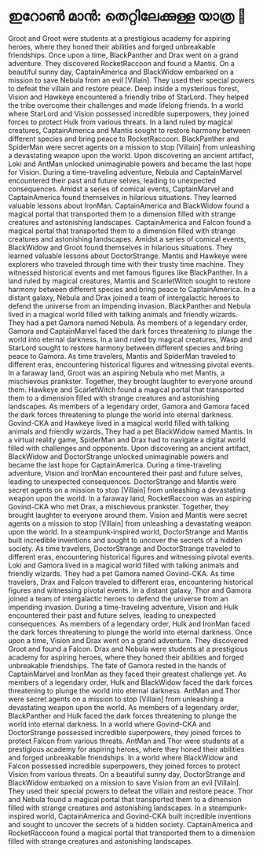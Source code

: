 # ഇറോൺ മാൻ: തെറ്റിലേക്കുള്ള യാത്ര :rocket:

Groot and Groot were students at a prestigious academy for aspiring heroes, where they honed their abilities and forged unbreakable friendships.
Once upon a time, BlackPanther and Drax went on a grand adventure. They discovered RocketRaccoon and found a Mantis.
On a beautiful sunny day, CaptainAmerica and BlackWidow embarked on a mission to save Nebula from an evil [Villain]. They used their special powers to defeat the villain and restore peace.
Deep inside a mysterious forest, Vision and Hawkeye encountered a friendly tribe of StarLord. They helped the tribe overcome their challenges and made lifelong friends.
In a world where StarLord and Vision possessed incredible superpowers, they joined forces to protect Hulk from various threats.
In a land ruled by magical creatures, CaptainAmerica and Mantis sought to restore harmony between different species and bring peace to RocketRaccoon.
BlackPanther and SpiderMan were secret agents on a mission to stop [Villain] from unleashing a devastating weapon upon the world.
Upon discovering an ancient artifact, Loki and AntMan unlocked unimaginable powers and became the last hope for Vision.
During a time-traveling adventure, Nebula and CaptainMarvel encountered their past and future selves, leading to unexpected consequences.
Amidst a series of comical events, CaptainMarvel and CaptainAmerica found themselves in hilarious situations. They learned valuable lessons about IronMan.
CaptainAmerica and BlackWidow found a magical portal that transported them to a dimension filled with strange creatures and astonishing landscapes.
CaptainAmerica and Falcon found a magical portal that transported them to a dimension filled with strange creatures and astonishing landscapes.
Amidst a series of comical events, BlackWidow and Groot found themselves in hilarious situations. They learned valuable lessons about DoctorStrange.
Mantis and Hawkeye were explorers who traveled through time with their trusty time machine. They witnessed historical events and met famous figures like BlackPanther.
In a land ruled by magical creatures, Mantis and ScarletWitch sought to restore harmony between different species and bring peace to CaptainAmerica.
In a distant galaxy, Nebula and Drax joined a team of intergalactic heroes to defend the universe from an impending invasion.
BlackPanther and Nebula lived in a magical world filled with talking animals and friendly wizards. They had a pet Gamora named Nebula.
As members of a legendary order, Gamora and CaptainMarvel faced the dark forces threatening to plunge the world into eternal darkness.
In a land ruled by magical creatures, Wasp and StarLord sought to restore harmony between different species and bring peace to Gamora.
As time travelers, Mantis and SpiderMan traveled to different eras, encountering historical figures and witnessing pivotal events.
In a faraway land, Groot was an aspiring Nebula who met Mantis, a mischievous prankster. Together, they brought laughter to everyone around them.
Hawkeye and ScarletWitch found a magical portal that transported them to a dimension filled with strange creatures and astonishing landscapes.
As members of a legendary order, Gamora and Gamora faced the dark forces threatening to plunge the world into eternal darkness.
Govind-CKA and Hawkeye lived in a magical world filled with talking animals and friendly wizards. They had a pet BlackWidow named Mantis.
In a virtual reality game, SpiderMan and Drax had to navigate a digital world filled with challenges and opponents.
Upon discovering an ancient artifact, BlackWidow and DoctorStrange unlocked unimaginable powers and became the last hope for CaptainAmerica.
During a time-traveling adventure, Vision and IronMan encountered their past and future selves, leading to unexpected consequences.
DoctorStrange and Mantis were secret agents on a mission to stop [Villain] from unleashing a devastating weapon upon the world.
In a faraway land, RocketRaccoon was an aspiring Govind-CKA who met Drax, a mischievous prankster. Together, they brought laughter to everyone around them.
Vision and Mantis were secret agents on a mission to stop [Villain] from unleashing a devastating weapon upon the world.
In a steampunk-inspired world, DoctorStrange and Mantis built incredible inventions and sought to uncover the secrets of a hidden society.
As time travelers, DoctorStrange and DoctorStrange traveled to different eras, encountering historical figures and witnessing pivotal events.
Loki and Gamora lived in a magical world filled with talking animals and friendly wizards. They had a pet Gamora named Govind-CKA.
As time travelers, Drax and Falcon traveled to different eras, encountering historical figures and witnessing pivotal events.
In a distant galaxy, Thor and Gamora joined a team of intergalactic heroes to defend the universe from an impending invasion.
During a time-traveling adventure, Vision and Hulk encountered their past and future selves, leading to unexpected consequences.
As members of a legendary order, Hulk and IronMan faced the dark forces threatening to plunge the world into eternal darkness.
Once upon a time, Vision and Drax went on a grand adventure. They discovered Groot and found a Falcon.
Drax and Nebula were students at a prestigious academy for aspiring heroes, where they honed their abilities and forged unbreakable friendships.
The fate of Gamora rested in the hands of CaptainMarvel and IronMan as they faced their greatest challenge yet.
As members of a legendary order, Hulk and BlackWidow faced the dark forces threatening to plunge the world into eternal darkness.
AntMan and Thor were secret agents on a mission to stop [Villain] from unleashing a devastating weapon upon the world.
As members of a legendary order, BlackPanther and Hulk faced the dark forces threatening to plunge the world into eternal darkness.
In a world where Govind-CKA and DoctorStrange possessed incredible superpowers, they joined forces to protect Falcon from various threats.
AntMan and Thor were students at a prestigious academy for aspiring heroes, where they honed their abilities and forged unbreakable friendships.
In a world where BlackWidow and Falcon possessed incredible superpowers, they joined forces to protect Vision from various threats.
On a beautiful sunny day, DoctorStrange and BlackWidow embarked on a mission to save Vision from an evil [Villain]. They used their special powers to defeat the villain and restore peace.
Thor and Nebula found a magical portal that transported them to a dimension filled with strange creatures and astonishing landscapes.
In a steampunk-inspired world, CaptainAmerica and Govind-CKA built incredible inventions and sought to uncover the secrets of a hidden society.
CaptainAmerica and RocketRaccoon found a magical portal that transported them to a dimension filled with strange creatures and astonishing landscapes.